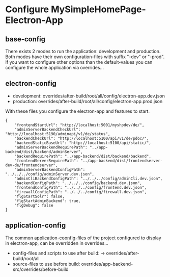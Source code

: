 # Configure MySimpleHomePage-Electron-App

## base-config
There exists 2 modes to run the application: development and production.
Both modes have their own configuration-files with suffix "-dev" or "-prod".
If you want to configure other options than the default-values you can configure the whole application via overrides...

## electron-config
- development: overrides/after-build/root/all/config/electron-app.dev.json
- production: overrides/after-build/root/all/config/electron-app.prod.json

With these files you configure the electron-app and features to start.
```
{
    "frontendStartUrl": "http://localhost:5001/myshpdev/de/",
    "adminServerBackendCheckUrl": "http://localhost:5190/adminapi/v1/de/status",
    "backendCheckUrl": "http://localhost:5100/api/v1/de/pdoc/",
    "backendStaticBaseUrl": "http://localhost:5100/api/static/",
    "adminServerBackendRequirePath": "../app-backend/dist/backend/adminServer",
    "backendRequirePath": "../app-backend/dist/backend/backend",
    "frontendServerRequirePath": "../app-backend/dist/frontendserver-dev-de/frontendserver",
    "adminServerBackendConfigPath": "../../../config/adminServer.dev.json",
    "adminCliBackendConfigPath": "../../../config/adminCli.dev.json",
    "backendConfigPath": "../../../config/backend.dev.json",
    "frontendConfigPath": "../../../config/frontend.dev.json",
    "firewallConfigPath": "../../../config/firewall.dev.json",
    "flgStartSolr": false,
    "flgStartAdminBackend": true,
    "flgDebug": false
}
```

## application-config
The [common application-coonfig-files](../app-backend-src/docs/CONFIGURATION.md) of the project configured to display in electron-app, can be overridden in overrides...
- config-files and scripts to use after build: -> overrides/after-build/root/all
- source-files to use before build: overrides/app-backend-src/overrides/before-build


